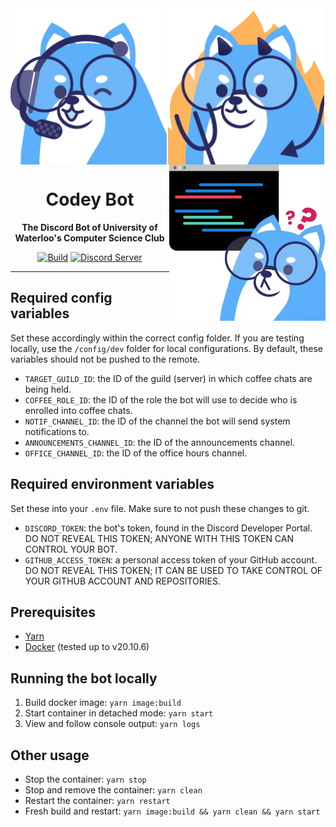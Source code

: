 <div align="center">

<img src="assets/codeyProduction.png" width="250" height="250" align="left">
<img src="assets/codeyStaging.png" width="250" height="250" align="center">
<img src="assets/codeyDevelopment.png" width="250" height="250" align="right">

<br />

# Codey Bot

**The Discord Bot of University of Waterloo's Computer Science Club**

[![Build](https://github.com/uwcsc/codeybot/actions/workflows/build.yml/badge.svg?branch=master)](https://github.com/uwcsc/codeybot/actions/workflows/build.yml?query=branch%3Amaster)
[![Discord Server](https://discord.com/api/guilds/667823274201448469/widget.png)](https://discord.gg/pHfYBCg)

</div>

---

## Required config variables

Set these accordingly within the correct config folder. If you are testing locally, use the `/config/dev` folder for local configurations. By default, these variables should not be pushed to the remote.

- `TARGET_GUILD_ID`: the ID of the guild (server) in which coffee chats are being held.
- `COFFEE_ROLE_ID`: the ID of the role the bot will use to decide who is enrolled into coffee chats.
- `NOTIF_CHANNEL_ID`: the ID of the channel the bot will send system notifications to.
- `ANNOUNCEMENTS_CHANNEL_ID`: the ID of the announcements channel.
- `OFFICE_CHANNEL_ID`: the ID of the office hours channel.

## Required environment variables

Set these into your `.env` file. Make sure to not push these changes to git.

- `DISCORD_TOKEN`: the bot's token, found in the Discord Developer Portal. DO NOT REVEAL THIS TOKEN; ANYONE WITH THIS TOKEN CAN CONTROL YOUR BOT.
- `GITHUB_ACCESS_TOKEN`: a personal access token of your GitHub account. DO NOT REVEAL THIS TOKEN; IT CAN BE USED TO TAKE CONTROL OF YOUR GITHUB ACCOUNT AND REPOSITORIES.

## Prerequisites

- [Yarn](https://classic.yarnpkg.com/en/docs/install)
- [Docker](https://docs.docker.com/get-docker/) (tested up to v20.10.6)

## Running the bot locally

1. Build docker image: `yarn image:build`
1. Start container in detached mode: `yarn start`
1. View and follow console output: `yarn logs`

## Other usage

- Stop the container: `yarn stop`
- Stop and remove the container: `yarn clean`
- Restart the container: `yarn restart`
- Fresh build and restart: `yarn image:build && yarn clean && yarn start`
